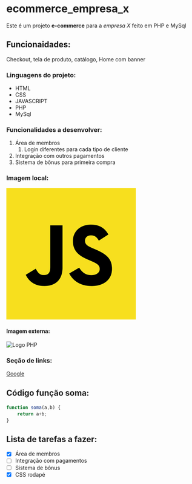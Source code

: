 # ecommerce_empresa_x
Este é um projeto **e-commerce** para a *empresa X* feito em PHP e MySql

## Funcionaidades:

Checkout, tela de produto, catálogo, Home com banner


### Linguagens do projeto:

* HTML
* CSS
* JAVASCRIPT
* PHP
* MySql

### Funcionalidades a desenvolver: 

1. Área de membros
    1. Login diferentes para cada tipo de cliente
2. Integração com outros pagamentos
3. Sistema de bônus para primeira compra

### Imagem local:

![Logo JS](img/js.png)

#### Imagem externa:

![Logo PHP](https://upload.wikimedia.org/wikipedia/commons/thumb/2/27/PHP-logo.svg/1200px-PHP-logo.svg.png)

### Seção de links:
[Google](https://www.google.com)

## Código função soma:

```JavaScript
function soma(a,b) {
    return a+b;
}
```

## Lista de tarefas a fazer:

- [x] Área de membros
- [ ] Integração com pagamentos
- [ ] Sistema de bônus
- [x] CSS rodapé   